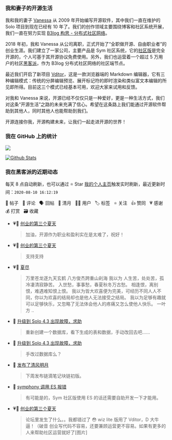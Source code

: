 ### 我和妻子的开源生活

我和我的妻子 [Vanessa](https://github.com/Vanessa219) 从 2009 年开始编写开源软件，其中我们一直在维护的 Solo 项目到现在已经有 10 年了。我们的创作领域主要围绕博客和社区系统开展，我们一直在努力实现 [B3log 构思 - 分布式社区网络](https://hacpai.com/article/1546941897596)。

2018 年初，我和 Vanessa 从公司离职，正式开始了“全职做开源、自由职业者”的创业生涯。我们建立了一家公司，主要产品是 Sym 社区系统，它的[社区版](https://github.com/88250/symphony)是完全开源的，个人可基于其开源协议免费使用。另外，我们也运营着一个超过 5 万用户的社区[黑客派](https://hacpai.com)，作为 B3log 分布式社区网络的社区端节点。

最近我们开启了新项目 [Vditor](https://github.com/Vanessa219/vditor)，这是一款浏览器端的 Markdown 编辑器，它有三种编辑模式：传统的分屏编辑预览、展开标记符的即时渲染和类似富文本编辑的所见即所得。目前这三个模式已经基本可用，欢迎大家来试用和反馈。

对我和 Vanessa 来说，开源已经不仅仅只是一种爱好，更是一种生活方式，我们对这条“开源生活”之路的未来充满了信心。希望在这条路上我们能通过开源软件帮助到其他人，同时其他人也能帮助到我们。

开源连接你我，开源构建未来，让我们一起走进开源的世界！

### 我在 GitHub 上的统计

<a title="Hits" target="_blank" href="https://github.com/88250/88250"><img src="https://hits.b3log.org/88250/88250.svg"></a>

[![Github Stats](https://github-readme-stats.vercel.app/api?username=88250&show_icons=true)](https://github.com/88250)

<!--events start -->

### 我在黑客派的近期动态

每天 8 点自动刷新，也可以通过 ⭐️ Star [我的个人主页](https://github.com/88250/88250)触发实时刷新，最近更新时间：`2020-08-10 16:12:19`

📝 帖子 &nbsp; 💬 评论 &nbsp; 🗣 回帖 &nbsp; 🌙 清月 &nbsp; 👨‍💻 用户 &nbsp; 🏷️ 标签 &nbsp; ⭐️ 关注 &nbsp; 👍 赞同 &nbsp; 💗 感谢 &nbsp; 💰 打赏 &nbsp; 🗃 收藏

* 💗💬 [创业的第三个夏天](https://hacpai.com/article/1596793688068/comment/1597032375385#comments)

  > 加油，开源作为职业和盈利实在是太难了，祝好！
* 💗💬 [创业的第三个夏天](https://hacpai.com/article/1596793688068/comment/1597029837636#comments)

  > 支持支持
* 💗📝 [夏尽](https://hacpai.com/article/1596977390320)

  > 万里苍龙逐九天玄鹤 八方俊杰跨重山刹海 我以为 人生苦，处处苦，孤冷凄清寂静苦。 入世愁，事事愁，春夏秋冬万古愁。 相逢恨，离别恨，难遇难知恨上恨。 我以为皆大欢喜便为完美，可经历不同人人不同，你以为欢喜的结局却也是他人无法接受之结局。 我以为足够有趣就可以足够快乐，又忽略了无法体会他人的疼痛又怎么使他人快乐。 一叶方 ..
* 💬 [升级到 Solo 4.3 出现故障，求助](https://hacpai.com/article/1596967109123/comment/1596969817270#comments)

  > 重新创建一个数据库，看下生成的表和数据，手动改回去吧……
* 💬 [升级到 Solo 4.3 出现故障，求助](https://hacpai.com/article/1596967109123/comment/1596969294881#comments)

  > 手改过数据库么？
* 🌙 [发布了清风明月](https://hacpai.com/member/88250/breezemoons/1596905826803)

  > 下周发布链滴笔记块链初版。
* 💬 [symphony 调用 ES 报错](https://hacpai.com/article/1596796959096/comment/1596853651588#comments)

  > 有可能是的，Sym 社区版使用 ES 的话还需要自助开发一下才能用。
* 💗💬 [创业的第三个夏天](https://hacpai.com/article/1596793688068/comment/1596848171145#comments)

  > 论坛里发生了什么。。我都错过了 😳 wiz lite 版用了 Vditor，D 大牛逼！（破音 创业写代码不容易，还要兼顾运营更不容易。如果有更多的人来帮助社区运营就好了[图片]


<!--events end -->
